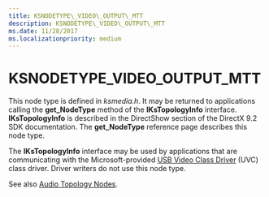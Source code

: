 ```yaml
---
title: KSNODETYPE\_VIDEO\_OUTPUT\_MTT
description: KSNODETYPE\_VIDEO\_OUTPUT\_MTT
ms.date: 11/28/2017
ms.localizationpriority: medium
---
```


# KSNODETYPE\_VIDEO\_OUTPUT\_MTT


This node type is defined in *ksmedia.h*. It may be returned to applications calling the **get\_NodeType** method of the **IKsTopologyInfo** interface. **IKsTopologyInfo** is described in the DirectShow section of the DirectX 9.2 SDK documentation. The **get\_NodeType** reference page describes this node type.

The **IKsTopologyInfo** interface may be used by applications that are communicating with the Microsoft-provided [USB Video Class Driver](./usb-video-class-driver.md) (UVC) class driver. Driver writers do not use this node type.

See also [Audio Topology Nodes](../audio/audio-topology-nodes.md).

 

